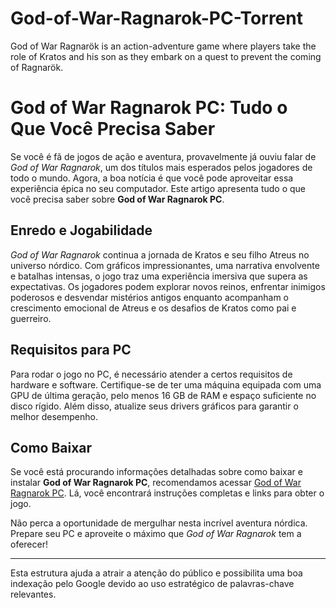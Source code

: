 # God-of-War-Ragnarok-PC-Torrent
God of War Ragnarök is an action-adventure game where players take the role of Kratos and his son as they embark on a quest to prevent the coming of Ragnarök.


# God of War Ragnarok PC: Tudo o Que Você Precisa Saber  

Se você é fã de jogos de ação e aventura, provavelmente já ouviu falar de *God of War Ragnarok*, um dos títulos mais esperados pelos jogadores de todo o mundo. Agora, a boa notícia é que você pode aproveitar essa experiência épica no seu computador. Este artigo apresenta tudo o que você precisa saber sobre **God of War Ragnarok PC**.  

## Enredo e Jogabilidade  
*God of War Ragnarok* continua a jornada de Kratos e seu filho Atreus no universo nórdico. Com gráficos impressionantes, uma narrativa envolvente e batalhas intensas, o jogo traz uma experiência imersiva que supera as expectativas. Os jogadores podem explorar novos reinos, enfrentar inimigos poderosos e desvendar mistérios antigos enquanto acompanham o crescimento emocional de Atreus e os desafios de Kratos como pai e guerreiro.  

## Requisitos para PC  
Para rodar o jogo no PC, é necessário atender a certos requisitos de hardware e software. Certifique-se de ter uma máquina equipada com uma GPU de última geração, pelo menos 16 GB de RAM e espaço suficiente no disco rígido. Além disso, atualize seus drivers gráficos para garantir o melhor desempenho.  

## Como Baixar  
Se você está procurando informações detalhadas sobre como baixar e instalar **God of War Ragnarok PC**, recomendamos acessar [God of War Ragnarok PC](https://torrentportuguese.com/God%20of%20War%20Ragnarok%20PC/). Lá, você encontrará instruções completas e links para obter o jogo.  

Não perca a oportunidade de mergulhar nesta incrível aventura nórdica. Prepare seu PC e aproveite o máximo que *God of War Ragnarok* tem a oferecer!  

---

Esta estrutura ajuda a atrair a atenção do público e possibilita uma boa indexação pelo Google devido ao uso estratégico de palavras-chave relevantes.
